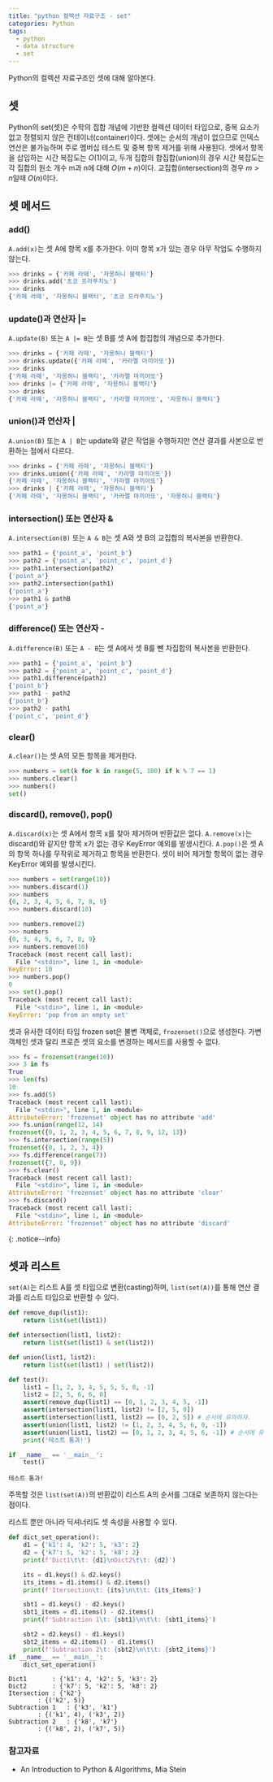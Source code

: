 ```yaml
---
title: "python 컬렉션 자료구조 - set"
categories: Python
tags:
  - python
  - data structure
  - set
---
```


Python의 컬렉션 자료구조인 셋에 대해 알아본다.

## 셋
Python의 set(셋)은 수학의 집합 개념에 기반한 컬렉션 데이터 타입으로, 중복 요소가 없고 정렬되지 않은 
컨테이너(container)이다. 셋에는 순서의 개념이 없으므로 인덱스 연산은 불가능하며 주로 멤버십 테스트 및 중복 항목 제거를 위해 
사용된다. 셋에서 항목을 삽입하는 시간 복잡도는 $O(1)$이고, 두개 집합의 합집합(union)의 경우 시간 복잡도는 각 집합의 원소 
개수 m과 n에 대해 $O(m+n)$이다. 교집합(intersection)의 경우 $m > n$일때 $O(n)$이다.


## 셋 메서드

### add()
`A.add(x)`는 셋 A에 항목 x를 추가한다. 이미 항목 x가 있는 경우 아무 작업도 수행하지 않는다.

```python
>>> drinks = {'카페 라떼', '자몽허니 블랙티'}
>>> drinks.add('초코 프라푸치노')
>>> drinks
{'카페 라떼', '자몽허니 블랙티', '초코 프라푸치노'}
```

### update()과 연산자 |=
`A.update(B)` 또는 `A |= B`는 셋 B를 셋 A에 합집합의 개념으로 추가한다.

```python
>>> drinks = {'카페 라떼', '자몽허니 블랙티'}
>>> drinks.update({'카페 라뗴', '카라멜 마끼아또'})
>>> drinks
{'카페 라떼', '자몽허니 블랙티', '카라멜 마끼아또'}
>>> drinks |= {'카페 라떼', '자몽허니 블랙티'}
>>> drinks
{'카페 라떼', '자몽허니 블랙티', '카라멜 마끼아또', '자몽허니 블랙티'}
```

### union()과 연산자 |
`A.union(B)` 또는 `A | B`는 update와 같은 작업을 수행하지만 연산 결과를 사본으로 반환하는 점에서 다르다.

```python
>>> drinks = {'카페 라떼', '자몽허니 블랙티'}
>>> drinks.union({'카페 라뗴', '카라멜 마끼아또'})
{'카페 라떼', '자몽허니 블랙티', '카라멜 마끼아또'}
>>> drinks | {'카페 라떼', '자몽허니 블랙티'}
{'카페 라떼', '자몽허니 블랙티', '카라멜 마끼아또', '자몽허니 블랙티'}
```

### intersection() 또는 연산자 &
`A.intersection(B)` 또는 `A & B`는 셋 A와 셋 B의 교집합의 복사본을 반환한다.

```python
>>> path1 = {'point_a', 'point_b'}
>>> path2 = {'point_a', 'point_c', 'point_d'}
>>> path1.intersection(path2)
{'point_a'}
>>> path2.intersection(path1)
{'point_a'}
>>> path1 & pathB
{'point_a'}
```

### difference() 또는 연산자 -
`A.difference(B)` 또는 `A - B`는 셋 A에서 셋 B를 뺀 차집합의 복사본을 반환한다.

```python
>>> path1 = {'point_a', 'point_b'}
>>> path2 = {'point_a', 'point_c', 'point_d'}
>>> path1.difference(path2)
{'point_b'}
>>> path1 - path2
{'point_b'}
>>> path2 - path1
{'point_c', 'point_d'}
```

### clear()
`A.clear()`는 셋 A의 모든 항목을 제거한다.

```python
>>> numbers = set(k for k in range(5, 100) if k % 7 == 1)
>>> numbers.clear()
>>> numbers()
set()
```

### discard(), remove(), pop()
`A.discard(x)`는 셋 A에서 항목 x를 찾아 제거하며 반환값은 없다. `A.remove(x)`는 discard()와 같지만 
항목 x가 없는 경우 KeyError 예외를 발생시킨다. `A.pop()`은 셋 A의 항목 하나를 무작위로 제거하고 항목을 반환한다. 
셋이 비어 제거할 항목이 없는 경우 KeyError 예외를 발생시킨다.

```python
>>> numbers = set(range(10))
>>> numbers.discard(1)
>>> numbers
{0, 2, 3, 4, 5, 6, 7, 8, 9}
>>> numbers.discard(10)

>>> numbers.remove(2)
>>> numbers
{0, 3, 4, 5, 6, 7, 8, 9}
>>> numbers.remove(10)
Traceback (most recent call last):
  File "<stdin>", line 1, in <module>
KeyError: 10
>>> numbers.pop()
0
>>> set().pop()
Traceback (most recent call last):
  File "<stdin>", line 1, in <module>
KeyError: 'pop from an empty set'
```

셋과 유사한 데이터 타입 frozen set은 불변 객체로, `frozenset()`으로 생성한다. 가변 객체인 셋과 달리 프로즌 셋의 요소를 변경하는 메서드를 사용할 수 없다.

```python
>>> fs = frozenset(range(10))
>>> 3 in fs
True
>>> len(fs)
10
>>> fs.add(5)
Traceback (most recent call last):
  File "<stdin>", line 1, in <module>
AttributeError: 'frozenset' object has no attribute 'add'
>>> fs.union(range(12, 14)
frozenset({0, 1, 2, 3, 4, 5, 6, 7, 8, 9, 12, 13})
>>> fs.intersection(range(5))
frozenset({0, 1, 2, 3, 4})
>>> fs.difference(range(7))
frozenset({7, 8, 9})
>>> fs.clear()
Traceback (most recent call last):
  File "<stdin>", line 1, in <module>
AttributeError: 'frozenset' object has no attribute 'clear'
>>> fs.discard()
Traceback (most recent call last):
  File "<stdin>", line 1, in <module>
AttributeError: 'frozenset' object has no attribute 'discard'
```
{: .notice--info}


## 셋과 리스트

`set(A)`는 리스트 A를 셋 타입으로 변환(casting)하며, `list(set(A))`를 통해 연산 결과를 리스트 타입으로 반환할 
수 있다.

```python
def remove_dup(list1):
    return list(set(list1))

def intersection(list1, list2):
    return list(set(list1) & set(list2))

def union(list1, list2):
    return list(set(list1) | set(list2))

def test():
    list1 = [1, 2, 3, 4, 5, 5, 5, 0, -1]
    list2 = [2, 5, 6, 6, 0]
    assert(remove_dup(list1) == [0, 1, 2, 3, 4, 5, -1])
    assert(intersection(list1, list2) != [2, 5, 0])
    assert(intersection(list1, list2) == [0, 2, 5]) # 순서에 유의하자.
    assert(union(list1, list2) != [1, 2, 3, 4, 5, 6, 0, -1])
    assert(union(list1, list2) == [0, 1, 2, 3, 4, 5, 6, -1]) # 순서에 유의하자.
    print('테스트 통과!')

if __name__ == '__main__':
    test()
```

```
테스트 통과!
```

주목할 것은 `list(set(A))`의 반환값이 리스트 A의 순서를 그대로 보존하지 않는다는 점이다. 

리스트 뿐만 아니라 딕셔너리도 셋 속성을 사용할 수 있다.

```python
def dict_set_operation():
    d1 = {'k1': 4, 'k2': 5, 'k3': 2}
    d2 = {'k7': 5, 'k2': 5, 'k8': 2}
    print(f'Dict1\t\t: {d1}\nDict2\t\t: {d2}')

    its = d1.keys() & d2.keys()
    its_items = d1.items() & d2.items()
    print(f'Itersection\t: {its}\n\t\t: {its_items}')

    sbt1 = d1.keys() - d2.keys()
    sbt1_items = d1.items() - d2.items()
    print(f'Subtraction 1\t: {sbt1}\n\t\t: {sbt1_items}')

    sbt2 = d2.keys() - d1.keys()
    sbt2_items = d2.items() - d1.items()
    print(f'Subtraction 2\t: {sbt2}\n\t\t: {sbt2_items}')
if __name__ == '__main__':
    dict_set_operation()
```

```
Dict1		: {'k1': 4, 'k2': 5, 'k3': 2}
Dict2		: {'k7': 5, 'k2': 5, 'k8': 2}
Itersection	: {'k2'}
		: {('k2', 5)}
Subtraction 1	: {'k3', 'k1'}
		: {('k1', 4), ('k3', 2)}
Subtraction 2	: {'k8', 'k7'}
		: {('k8', 2), ('k7', 5)}
```

### 참고자료
- An Introduction to Python & Algorithms, Mia Stein